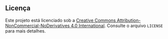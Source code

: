 ## Licença

Este projeto está licenciado sob a [Creative Commons Attribution-NonCommercial-NoDerivatives 4.0 International](https://creativecommons.org/licenses/by-nc-nd/4.0/legalcode). Consulte o arquivo `LICENSE` para mais detalhes.
